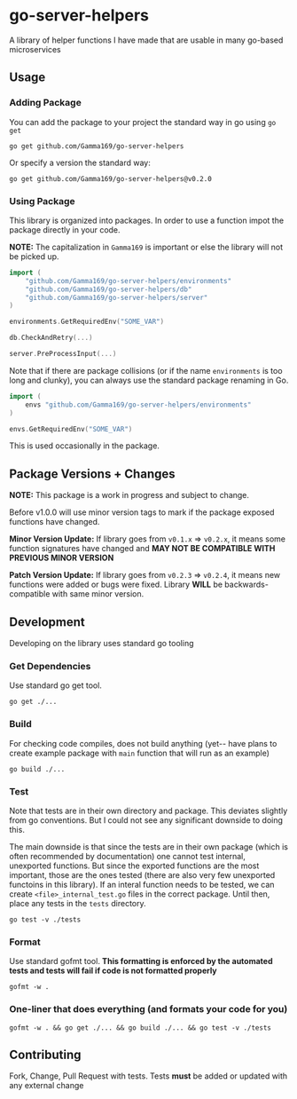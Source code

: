 # go-server-helpers

A library of helper functions I have made that are usable in many go-based microservices

## Usage

### Adding Package

You can add the package to your project the standard way in go using `go get`

```Shell
go get github.com/Gamma169/go-server-helpers
```

Or specify a version the standard way:

```Shell
go get github.com/Gamma169/go-server-helpers@v0.2.0
```

### Using Package

This library is organized into packages.  In order to use a function impot the package directly in your code.

**NOTE:** The capitalization in `Gamma169` is important or else the library will not be picked up.
```Go
import (
	"github.com/Gamma169/go-server-helpers/environments"
	"github.com/Gamma169/go-server-helpers/db"
	"github.com/Gamma169/go-server-helpers/server"
)

environments.GetRequiredEnv("SOME_VAR")

db.CheckAndRetry(...)

server.PreProcessInput(...)
```

Note that if there are package collisions (or if the name `environments` is too long and clunky), you can always use the standard package renaming in Go.

```Go
import (
	envs "github.com/Gamma169/go-server-helpers/environments"
)

envs.GetRequiredEnv("SOME_VAR")
```

This is used occasionally in the package.

## Package Versions + Changes

**NOTE:**  This package is a work in progress and subject to change.

Before v1.0.0 will use minor version tags to mark if the package exposed functions have changed.

**Minor Version Update:** If library goes from `v0.1.x` => `v0.2.x`, it means some function signatures have changed and **MAY NOT BE COMPATIBLE WITH PREVIOUS MINOR VERSION**

**Patch Version Update:** If library goes from `v0.2.3` => `v0.2.4`, it means new functions were added or bugs were fixed.  Library **WILL** be backwards-compatible with same minor version.


## Development

Developing on the library uses standard go tooling

### Get Dependencies
Use standard go get tool.
```Shell
go get ./...
```

### Build
For checking code compiles, does not build anything (yet-- have plans to create example package with `main` function that will run as an example)

```Shell
go build ./...
```

### Test
Note that tests are in their own directory and package.  This deviates slightly from go conventions.  But I could not see any significant downside to doing this.  

The main downside is that since the tests are in their own package (which is often recommended by documentation) one cannot test internal, unexported functions.  But since the exported functions are the most important, those are the ones tested (there are also very few unexported functoins in this library).  If an interal function needs to be tested, we can create `<file>_internal_test.go` files in the correct package.  Until then, place any tests in the `tests` directory.

```Shell
go test -v ./tests
```

### Format
Use standard gofmt tool.  **This formatting is enforced by the automated tests and tests will fail if code is not formatted properly**
```Shell
gofmt -w .
```

### One-liner that does everything (and formats your code for you)

```Shell
gofmt -w . && go get ./... && go build ./... && go test -v ./tests
```

## Contributing

Fork, Change, Pull Request with tests.  Tests **must** be added or updated with any external change